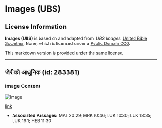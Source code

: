 # Images (UBS)

## License Information

**Images (UBS)** is based on and adapted from: _UBS Images_, [United Bible Societies](https://unitedbiblesocieties.org/), None, which is licensed under a [Public Domain CC0](https://creativecommons.org/public-domain/cc0/).

This markdown version is provided under the same license.



--------------------------------

## जेरीको आधुनिक (id: 283381)

### Image Content

![Image](https://cdn.aquifer.bible/aquifer-content/resources/Media/WEB-0546_jericho_modern.jpg)

[link](https://cdn.aquifer.bible/aquifer-content/resources/Media/WEB-0546_jericho_modern.jpg)

* **Associated Passages:** MAT 20:29; MRK 10:46; LUK 10:30; LUK 18:35; LUK 19:1; HEB 11:30

